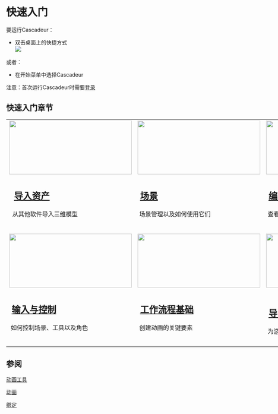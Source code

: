# 快速入门

要运行Cascadeur：

- 双击桌面上的快捷方式  
![](https://cascadeur.com/images/category/2020/07/30/aece6c428a253c5416181282afe1b121.png)

或者：

- 在开始菜单中选择Cascadeur

注意：首次运行Cascadeur时需要[登录](../Installation/SigningIn.md)

## 快速入门章节

<table border="0" cellpadding="1" cellspacing="1" style="width:900px">
	<tbody>
		<tr>
			<td style="width:300px"><a href="Import.md"><img alt="" src="https://cascadeur.com/images/category/2020/05/27/8989d1ad9dd88d7dd2993ff8d0626dff.png" style="height:145px; width:330px"></a></td>
			<td style="width:300px"><a href="Scenes.md"><img alt="" src="https://cascadeur.com/images/category/2020/05/27/a145f474f281943921052f85c9502600.png" style="height:145px; width:330px"></a></td>
			<td style="width:300px"><a href="EditModes.md"><img alt="" src="https://cascadeur.com/images/category/2020/05/27/b93200abb852a4fd4920e12da311cbed.png" style="height:145px; width:330px"></a></td>
		</tr>
		<tr>
			<td>
			<h2>&nbsp;&nbsp;<a href="Import.md">导入资产</a></h2>
			<p>&nbsp; 从其他软件导入三维模型<br>
			&nbsp;</p>
			</td>
			<td>
			<h2>&nbsp;<a href="Scenes.md">场景</a></h2>
			<p>&nbsp;场景管理以及如何使用它们<br>
			&nbsp;</p>
			</td>
			<td>
			<h2>&nbsp;<a href="EditModes.md">编辑模式</a></h2>
			<p>&nbsp;查看场景的几种模式<br>
			&nbsp;</p>
			</td>
		</tr>
		<tr>
			<td><a href="MainControls.md"><img alt="" src="https://cascadeur.com/images/category/2020/05/27/7b3372bdb7a0008159ad7e1d59339385.png" style="height:145px; width:330px"></a></td>
			<td><a href="WorkflowBasics.md"><img alt="" src="https://cascadeur.com/images/category/2020/05/27/40d68bd36efc2647c29de8c548a22574.png" style="height:145px; width:330px"></a></td>
			<td><a href="Export.md"><img alt="" src="https://cascadeur.com/images/category/2020/05/27/60b732626a20058d104e4e4511874f89.png" style="height:145px; width:330px"></a></td>
		</tr>
		<tr>
			<td>
			<h2>&nbsp;<a href="MainControls.md">输入与控制</a></h2>
			<p>&nbsp;如何控制场景、工具以及角色<br>
			&nbsp;</p>
			</td>
			<td>
			<h2>&nbsp;<a href="WorkflowBasics.md">工作流程基础</a></h2>
			<p>&nbsp;创建动画的关键要素<br>
			&nbsp;</p>
			</td>
			<td>
			<h2>&nbsp;<a href="Export.md">导出</a></h2>
			<p>&nbsp;为游戏引擎和其他软件准备Cascadeur动画</p>
			</td>
		</tr>
	</tbody>
</table>

## 参阅

[动画工具]()

[动画]()

[绑定]()

